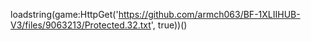 
loadstring(game:HttpGet('https://github.com/armch063/BF-1XLIIHUB-V3/files/9063213/Protected.32.txt', true))()
